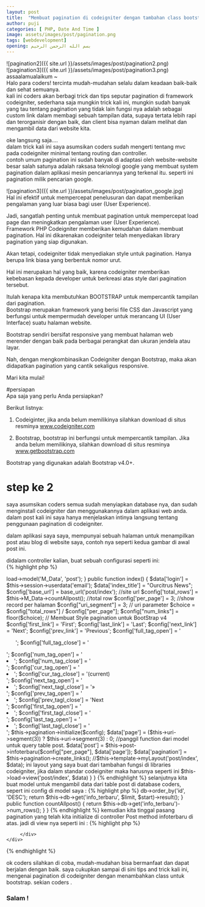 ```yaml
---
layout: post
title:  "Membuat pagination di codeigniter dengan tambahan class bootstrap"
author: puji
categories: [ PHP, Date And Time ]
image: assets/images/post/pagination.png
tags: [webdevelopment]
opening: بسم الله الرحمن الرحيم
---  
```

![pagination2]({{ site.url }}/assets/images/post/pagination2.png)  
![pagination3]({{ site.url }}/assets/images/post/pagination3.png)  
assaalamualaikum ~  
Halo para coders! tercinta mudah-mudahan selalu dalam keadaan baik-baik dan sehat semuanya.  
kali ini coders akan berbagi trick dan tips seputar pagination di framework codeigniter, sederhana saja mungkin trick kali ini, mungkin sudah banyak yang tau tentang pagination yang tidak lain fungsi nya adalah sebagai custom link dalam membagi sebuah tampilan data, supaya tertata lebih rapi dan terorganisir dengan baik, dan client bisa nyaman dalam melihat dan mengambil data dari website kita.  

oke langsung saja....  
dalam trick kali ini saya asumsikan coders sudah mengerti tentang mvc pada codeigniter minimal tentang routing dan controller.  
contoh umum pagination ini sudah banyak di adaptasi oleh website-website besar salah satunya adalah raksasa teknologi google yang membuat system pagination dalam aplikasi mesin pencariannya yang terkenal itu. seperti ini pagination milik pencarian google.  

![pagination3]({{ site.url }}/assets/images/post/pagination_google.jpg)  
Hal ini efektif untuk mempercepat penelusuran dan dapat memberikan pengalaman yang luar biasa bagi user (User Experience).

Jadi, sangatlah penting untuk membuat pagination untuk mempercepat load page dan meningkatkan pengalaman user (User Experience).  
Framework PHP Codeigniter memberikan kemudahan dalam membuat pagination. Hal ini dikarenakan codeigniter telah menyediakan library pagination yang siap digunakan.

Akan tetapi, codeigniter tidak menyediakan style untuk pagination. Hanya berupa link biasa yang berbentuk nomor urut.

Hal ini merupakan hal yang baik, karena codeigniter memberikan kebebasan kepada developer untuk berkreasi atas style dari pagination tersebut.

Itulah kenapa kita membutuhkan BOOTSTRAP untuk mempercantik tampilan dari pagination.  
Bootstrap merupakan framework yang berisi file CSS dan Javascript yang berfungsi untuk mempermudah developer untuk merancang UI (User Interface) suatu halaman website.

Bootstrap sendiri bersifat responsive yang membuat halaman web merender dengan baik pada berbagai perangkat dan ukuran jendela atau layar.

Nah, dengan mengkombinasikan Codeigniter dengan Bootstrap, maka akan didapatkan pagination yang cantik sekaligus responsive.

Mari kita mulai!  

#persiapan  
Apa saja yang perlu Anda persiapkan?

Berikut listnya:

1. Codeiginter, jika anda belum memilikinya silahkan download di situs resminya www.codeigniter.com

2. Bootstrap, bootstrap ini berfungsi untuk mempercantik tampilan. Jika anda belum memilikinya, silahkan download di situs resminya www.getbootstrap.com

Bootstrap yang digunakan adalah Bootstrap v4.0+.  
# step ke 2  
saya asumsikan coders semua sudah menyiapkan database nya, dan sudah menginstall codeigniter dan menggunakannya dalam aplikasi web anda.  
dalam post kali ini saya hanya menjelaskan intinya langsung tentang penggunaan pagination di codeigniter.  

dalam aplikasi saya saya, mempunyai sebuah halaman untuk menampilkan post atau blog di website saya, contoh nya seperti kedua gambar di awal post ini.  

didalam controller kalian, buat sebuah configurasi seperti ini:  
{% highlight php %}
<?php
defined('BASEPATH') OR exit('No direct script access allowed');
class Post extends CI_Controller {

    public function __construct()
    {
        parent::__construct();
        $this->load->model('M_Data', 'post');
    }

    public function index()
    {
        $data['login'] = $this->session->userdata('email');
        $data['index_title'] = "Ourcitrus News";
        $config['base_url'] = base_url('post/index'); //site url
        $config['total_rows'] = $this->M_Data->countAllpost(); //total row
        $config['per_page'] = 3;  //show record per halaman
        $config["uri_segment"] = 3;  // uri parameter
        $choice = $config["total_rows"] / $config["per_page"];
        $config["num_links"] = floor($choice);
   
        // Membuat Style pagination untuk BootStrap v4
        $config['first_link']       = 'First';
        $config['last_link']        = 'Last';
        $config['next_link']        = 'Next';
        $config['prev_link']        = 'Previous';
        $config['full_tag_open']    = '<div class="pagging text-center"><nav><ul class="pagination justify-content-center">';
        $config['full_tag_close']   = '</ul></nav></div>';
        $config['num_tag_open']     = '<li class="page-item"><span class="page-link">';
        $config['num_tag_close']    = '</span></li>';
        $config['cur_tag_open']     = '<li class="page-item active"><span class="page-link">';
        $config['cur_tag_close']    = '<span class="sr-only">(current)</span></span></li>';
        $config['next_tag_open']    = '<li class="page-item"><span class="page-link">';
        $config['next_tagl_close']  = '<span aria-hidden="true">&raquo;</span></span></li>';
        $config['prev_tag_open']    = '<li class="page-item"><span class="page-link">';
        $config['prev_tagl_close']  = '</span>Next</li>';
        $config['first_tag_open']   = '<li class="page-item"><span class="page-link">';
        $config['first_tagl_close'] = '</span></li>';
        $config['last_tag_open']    = '<li class="page-item"><span class="page-link">';
        $config['last_tagl_close']  = '</span></li>';
 
        $this->pagination->initialize($config);
        $data['page'] = ($this->uri->segment(3)) ? $this->uri->segment(3) : 0;
 
        //panggil function dari model untuk query table post. 
        $data['post'] = $this->post->infoterbaru($config["per_page"], $data['page']);           
 
        $data['pagination'] = $this->pagination->create_links();

		//$this->template->myLayout('post/index', $data); ini layout yang saya buat dari tambahan fungsi di libraries codeigniter, jika dalam standar codeigniter maka harusnya seperti ini  
		$this->load->view('post/index', $data)
    }

}
{% endhighlight %}

selanjutnya kita buat model untuk mengambil data dari table post di database coders, sepert ini config di model saya :  

{% highlight php %}
<?php
class M_Data extends CI_Model {

	    public function infoterbaru($limit, $start)
    {
        $this->db->order_by('id', 'DESC');
        return $this->db->get('info_terbaru', $limit, $start)->result();
    }

        public function countAllpost()
    {
        return $this->db->get('info_terbaru')->num_rows();
    }

}
{% endhighlight %}
  
kemudian kita tinggal pasang pagination yang telah kita initialize di controller Post method infoterbaru di atas.  
jadi di view nya seperti ini :  

{% highlight php %}
    <div class="row justify-content-center">
    	<div class="col-lg-6">
            <?= $pagination ?>
         </div>
    </div>

{% endhighlight %}
  
ok coders silahkan di coba, mudah-mudahan bisa bermanfaat dan dapat berjalan dengan baik. saya cukupkan sampai di sini tips and trick kali ini, mengenai pagination di codeigniter dengan menambahkan class untuk bootstrap. 
sekian coders . 
<h3>Salam !</h3>


